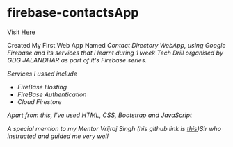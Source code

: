 ﻿# firebase-contactsApp
 Visit <a href="https://myfirstapp-fa70b.web.app/">Here</a>
 <br>
<p>Created My First Web App Named <em>Contact Directory WebApp<em>, using Google Firebase and its services that i learnt during 1 week Tech Drill organised by GDG JALANDHAR as part of it's Firebase series.</p>
<p>Services I ussed include<br>
  <ul>
    <li>FireBase Hosting</li>
    <li>FireBase Authentication</li>
    <li>Cloud Firestore</li>
  </ul>
  </p>
  <p>Apart from this, I've used HTML, CSS, Bootstrap and JavaScript</p>
  <p> A special mention to my Mentor Vrijraj Singh (his github link is <a href="https://github.com/vrijraj">this</a>)Sir who instructed and guided me very well</p>
